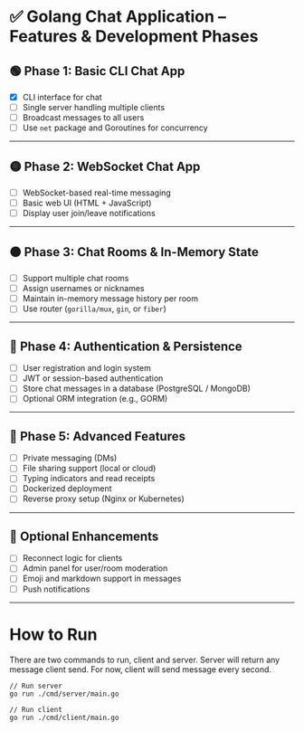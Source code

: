# ✅ Golang Chat Application – Features & Development Phases

## 🟢 Phase 1: Basic CLI Chat App
- [x] CLI interface for chat
- [ ] Single server handling multiple clients
- [ ] Broadcast messages to all users
- [ ] Use `net` package and Goroutines for concurrency

---

## 🟡 Phase 2: WebSocket Chat App
- [ ] WebSocket-based real-time messaging
- [ ] Basic web UI (HTML + JavaScript)
- [ ] Display user join/leave notifications

---

## 🟠 Phase 3: Chat Rooms & In-Memory State
- [ ] Support multiple chat rooms
- [ ] Assign usernames or nicknames
- [ ] Maintain in-memory message history per room
- [ ] Use router (`gorilla/mux`, `gin`, or `fiber`)

---

## 🔵 Phase 4: Authentication & Persistence
- [ ] User registration and login system
- [ ] JWT or session-based authentication
- [ ] Store chat messages in a database (PostgreSQL / MongoDB)
- [ ] Optional ORM integration (e.g., GORM)

---

## 🔴 Phase 5: Advanced Features
- [ ] Private messaging (DMs)
- [ ] File sharing support (local or cloud)
- [ ] Typing indicators and read receipts
- [ ] Dockerized deployment
- [ ] Reverse proxy setup (Nginx or Kubernetes)

---

## 🧪 Optional Enhancements
- [ ] Reconnect logic for clients
- [ ] Admin panel for user/room moderation
- [ ] Emoji and markdown support in messages
- [ ] Push notifications

---

# How to Run
There are two commands to run, client and server. 
Server will return any message client send. 
For now, client will send message every second.

```
// Run server
go run ./cmd/server/main.go

// Run client
go run ./cmd/client/main.go
```